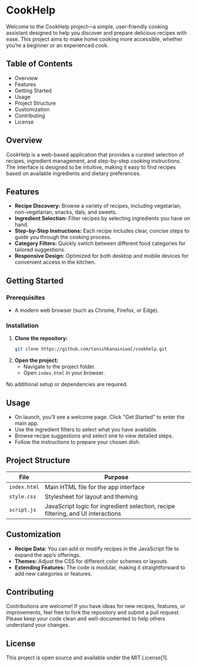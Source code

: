 # CookHelp

Welcome to the CookHelp project—a simple, user-friendly cooking assistant designed to help you discover and prepare delicious recipes with ease. This project aims to make home cooking more accessible, whether you’re a beginner or an experienced cook.

## Table of Contents

- Overview
- Features
- Getting Started
- Usage
- Project Structure
- Customization
- Contributing
- License

## Overview

CookHelp is a web-based application that provides a curated selection of recipes, ingredient management, and step-by-step cooking instructions. The interface is designed to be intuitive, making it easy to find recipes based on available ingredients and dietary preferences.

## Features

- **Recipe Discovery:** Browse a variety of recipes, including vegetarian, non-vegetarian, snacks, dals, and sweets.
- **Ingredient Selection:** Filter recipes by selecting ingredients you have on hand.
- **Step-by-Step Instructions:** Each recipe includes clear, concise steps to guide you through the cooking process.
- **Category Filters:** Quickly switch between different food categories for tailored suggestions.
- **Responsive Design:** Optimized for both desktop and mobile devices for convenient access in the kitchen.

## Getting Started

### Prerequisites

- A modern web browser (such as Chrome, Firefox, or Edge).

### Installation

1. **Clone the repository:**
   ```bash
   git clone https://github.com/tanishkanainiwal/cookhelp.git
   ```
2. **Open the project:**
   - Navigate to the project folder.
   - Open `index.html` in your browser.

No additional setup or dependencies are required.

## Usage

- On launch, you’ll see a welcome page. Click "Get Started" to enter the main app.
- Use the ingredient filters to select what you have available.
- Browse recipe suggestions and select one to view detailed steps.
- Follow the instructions to prepare your chosen dish.

## Project Structure

| File         | Purpose                                      |
|--------------|----------------------------------------------|
| `index.html` | Main HTML file for the app interface         |
| `style.css`  | Stylesheet for layout and theming            |
| `script.js`  | JavaScript logic for ingredient selection, recipe filtering, and UI interactions |

## Customization

- **Recipe Data:** You can add or modify recipes in the JavaScript file to expand the app’s offerings.
- **Themes:** Adjust the CSS for different color schemes or layouts.
- **Extending Features:** The code is modular, making it straightforward to add new categories or features.

## Contributing

Contributions are welcome! If you have ideas for new recipes, features, or improvements, feel free to fork the repository and submit a pull request. Please keep your code clean and well-documented to help others understand your changes.

## License

This project is open source and available under the MIT License[1].
